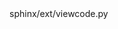 <change>
<file change-number-for-this-file="1">sphinx/ext/viewcode.py</file>
<original line-count="14" no-ellipsis="true"><![CDATA[
        ) in result
]]></original>
<modified no-ellipsis="true"><![CDATA[
        ) in result, result
]]></modified>
</change>